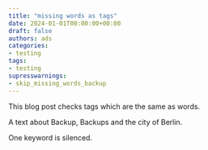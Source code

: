 ```yaml
---
title: "missing words as tags"
date: 2024-01-01T00:00:00+00:00
draft: false
authors: ads
categories:
- testing
tags:
- testing
supresswarnings:
- skip_missing_words_backup
---
```


This blog post checks tags which are the same as words.

A text about Backup, Backups and the city of Berlin.

One keyword is silenced.
